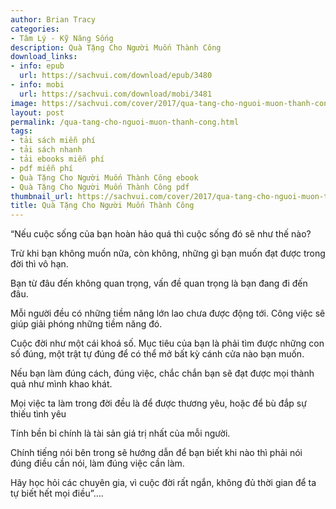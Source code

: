 ```yaml
---
author: Brian Tracy
categories:
- Tâm Lý - Kỹ Năng Sống
description: Quà Tặng Cho Người Muốn Thành Công
download_links:
- info: epub
  url: https://sachvui.com/download/epub/3480
- info: mobi
  url: https://sachvui.com/download/mobi/3481
image: https://sachvui.com/cover/2017/qua-tang-cho-nguoi-muon-thanh-cong.jpg
layout: post
permalink: /qua-tang-cho-nguoi-muon-thanh-cong.html
tags:
- tải sách miễn phí
- tải sách nhanh
- tải ebooks miễn phí
- pdf miễn phí
- Quà Tặng Cho Người Muốn Thành Công ebook
- Quà Tặng Cho Người Muốn Thành Công pdf
thumbnail_url: https://sachvui.com/cover/2017/qua-tang-cho-nguoi-muon-thanh-cong.jpg
title: Quà Tặng Cho Người Muốn Thành Công
---
```


 <div class="item-desc text-justify"> <p>“Nếu cuộc sống của bạn hoàn hảo quá thì cuộc sống đó sẽ như thế nào?</p><p>Trừ khi bạn không muốn nữa, còn không, những gì bạn muốn đạt được trong đời thì vô hạn.</p><p>Bạn từ đâu đến không quan trọng, vấn đề quan trọng là bạn đang đi đến đâu.</p><p>Mỗi người đều có những tiềm năng lớn lao chưa được động tới. Công việc sẽ giúp giải phóng những tiềm năng đó.</p><p>Cuộc đời như một cái khoá số. Mục tiêu của bạn là phải tìm được những con số đúng, một trật tự đúng để có thể mở bất kỳ cánh cửa nào bạn muốn.</p><p>Nếu bạn làm đúng cách, đúng việc, chắc chắn bạn sẽ đạt được mọi thành quả như mình khao khát.</p><p>Mọi việc ta làm trong đời đều là để được thương yêu, hoặc để bù đắp sự thiếu tình yêu</p><p>Tính bền bỉ chính là tài sản giá trị nhất của mỗi người.</p><p>Chính tiếng nói bên trong sẽ hướng dẫn để bạn biết khi nào thì phải nói đúng điều cần nói, làm đúng việc cần làm.</p><p>Hãy học hỏi các chuyên gia, vì cuộc đời rất ngắn, không đủ thời gian để ta tự biết hết mọi điều”….</p> </div>